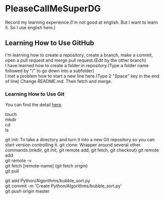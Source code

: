 # PleaseCallMeSuperDG

Record my learning experience.(I'm not good at english. But I want to learn it. So I use english here.)

## Learning How to Use GitHub

I'm learning how to create a repository, create a branch, make a commit, open a pull request and merge pull request.(Edit by the other branch)  
I have learned how to create a folder in repository.(Type a folder name followed by "/" to go down into a subfolder)  
I met a problem how to start a new line here.(Type 2 "Space" key in the end of line)
Change README.md. Then fetch and merge.  

### Learning How to Use Git

You can find the detail [here](https://git-scm.com/book/zh/v2).

touch    
mkdir  
cd  
ls  

git init: To take a directory and turn it into a new Git repository so you can start version controlling it.
git clone: Wrapper around several other commands.(mkdir, git init, git remote add, git fetch, git checkout)
git remote add <shortname> <url>  
git remote -v  
git fetch [remote-name] (git fetch origin)  
git pull  

git add Python/Algorithms/bubble_sort.py  
git commit -m 'Create Python/Algorithms/bubble_sort.py'  
git push origin master  
